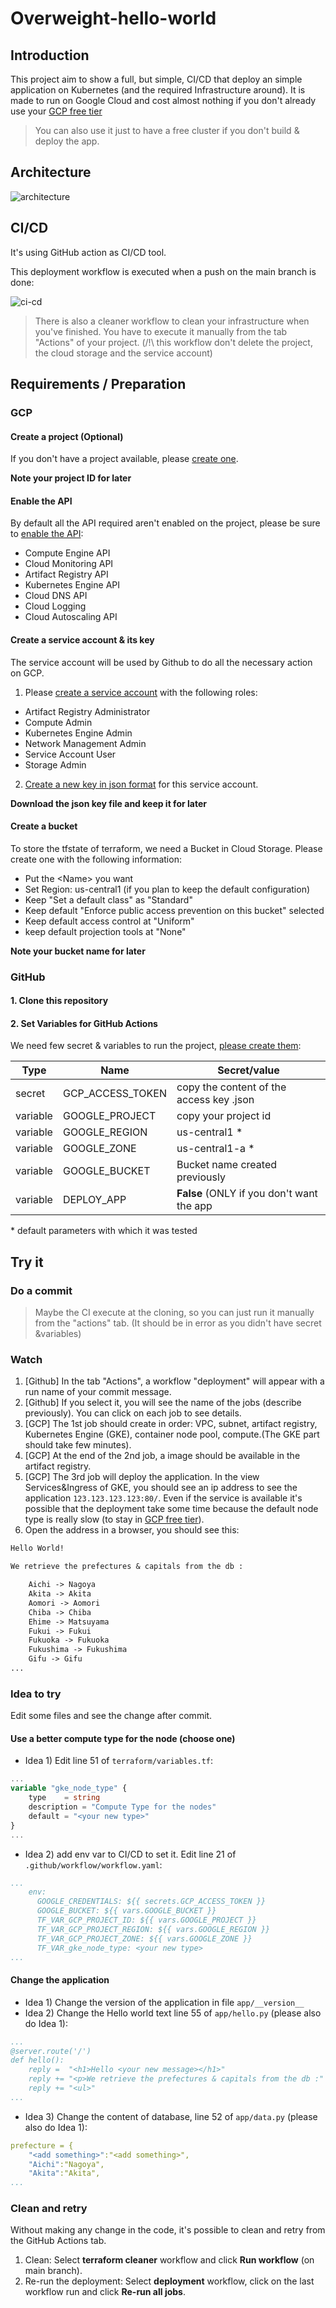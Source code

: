 # Overweight-hello-world

## Introduction

This project aim to show a full, but simple, CI/CD that deploy an simple application on Kubernetes (and the required Infrastructure around). It is made to run on Google Cloud and cost almost nothing if you don't already use your [GCP free tier](https://cloud.google.com/free/docs/free-cloud-features)

> You can also use it just to have a free cluster if you don't build & deploy the app.

## Architecture

![architecture](doc/architecture.png)

## CI/CD

It's using GitHub action as CI/CD tool.

This deployment workflow is executed when a push on the main branch is done:

![ci-cd](doc/ci-cd.jpg)

> There is also a cleaner workflow to clean your infrastructure when you've finished. You have to execute it manually from the tab "Actions" of your project. (/!\ this workflow don't delete the project, the cloud storage and the service account)

## Requirements / Preparation

### GCP

#### Create a project (Optional)

If you don't have a project available, please [create one](https://cloud.google.com/resource-manager/docs/creating-managing-projects).

**Note your project ID for later**

#### Enable the API

By default all the API required aren't enabled on the project, please be sure to [enable the API](https://cloud.google.com/endpoints/docs/openapi/enable-api):

* Compute Engine API
* Cloud Monitoring API
* Artifact Registry API
* Kubernetes Engine API
* Cloud DNS API
* Cloud Logging
* Cloud Autoscaling API

#### Create a service account & its key

The service account will be used by Github to do all the necessary action on GCP. 

1. Please [create a service account](https://cloud.google.com/iam/docs/service-accounts-create) with the following roles:

* Artifact Registry Administrator
* Compute Admin
* Kubernetes Engine Admin
* Network Management Admin
* Service Account User
* Storage Admin

2. [Create a new key in json format](https://cloud.google.com/iam/docs/keys-create-delete) for this service account.

**Download the json key file and keep it for later**

#### Create a bucket

To store the tfstate of terraform, we need a Bucket in Cloud Storage. Please create one with the following information:

* Put the \<Name\> you want
* Set Region: us-central1 (if you plan to keep the default configuration)
* Keep "Set a default class" as "Standard"
* Keep default "Enforce public access prevention on this bucket" selected
* Keep default access control at "Uniform"
* keep default projection tools at "None"

**Note your bucket name for later**

### GitHub

#### 1. Clone this repository

#### 2. Set Variables for GitHub Actions

We need few secret & variables to run the project, [please create them](https://docs.github.com/en/actions/security-guides/encrypted-secrets?tool=webui):

|  Type  | Name             | Secret/value                         |
|--------|------------------|--------------------------------------|
| secret | GCP_ACCESS_TOKEN | copy the content of the access key .json |
|variable| GOOGLE_PROJECT   | copy your project id                 |
|variable| GOOGLE_REGION    | us-central1 *                        |
|variable| GOOGLE_ZONE      | us-central1-a *                      |
|variable| GOOGLE_BUCKET    | Bucket name created previously       |
|variable| DEPLOY_APP       | **False** (ONLY if you don't want the app |

\* default parameters with which it was tested

## Try it

### Do a commit

> Maybe the CI execute at the cloning, so you can just run it manually from the "actions" tab. (It should be in error as you didn't have secret &variables)

### Watch

1. [Github] In the tab "Actions", a workflow "deployment" will appear with a run name of your commit message.
2. [Github] If you select it, you will see the name of the jobs (describe previously). You can click on each job to see details.
3. [GCP] The 1st job should create in order: VPC, subnet, artifact registry, Kubernetes Engine (GKE), container node pool, compute.(The GKE part should take few minutes).
4. [GCP] At the end of the 2nd job, a image should be available in the artifact registry.
5. [GCP] The 3rd job will deploy the application. In the view Services&Ingress of GKE, you should see an ip address to see the application ``123.123.123.123:80/``. Even if the service is available it's possible that the deployment take some time because the default node type is really slow (to stay in [GCP free tier](https://cloud.google.com/free/docs/free-cloud-features)).
6. Open the address in a browser, you should see this:

```txt
Hello World!

We retrieve the prefectures & capitals from the db :

    Aichi -> Nagoya
    Akita -> Akita
    Aomori -> Aomori
    Chiba -> Chiba
    Ehime -> Matsuyama
    Fukui -> Fukui
    Fukuoka -> Fukuoka
    Fukushima -> Fukushima
    Gifu -> Gifu
...
```

### Idea to try

Edit some files and see the change after commit.

#### Use a better compute type for the node (choose one)

* Idea 1) Edit line 51 of ``terraform/variables.tf``:

```terraform
...
variable "gke_node_type" {
    type    = string
    description = "Compute Type for the nodes"
    default = "<your new type>"
}
...
```

* Idea 2) add env var to CI/CD to set it. Edit line 21 of ``.github/workflow/workflow.yaml``:

```yml
...
    env:
      GOOGLE_CREDENTIALS: ${{ secrets.GCP_ACCESS_TOKEN }}
      GOOGLE_BUCKET: ${{ vars.GOOGLE_BUCKET }}
      TF_VAR_GCP_PROJECT_ID: ${{ vars.GOOGLE_PROJECT }}
      TF_VAR_GCP_PROJECT_REGION: ${{ vars.GOOGLE_REGION }}
      TF_VAR_GCP_PROJECT_ZONE: ${{ vars.GOOGLE_ZONE }}
      TF_VAR_gke_node_type: <your new type>
...
```

#### Change the application

* Idea 1) Change the version of the application in file ``app/__version__``
* Idea 2) Change the Hello world text line 55 of ``app/hello.py`` (please also do Idea 1):

```yml
...
@server.route('/')
def hello():
    reply =  "<h1>Hello <your new message></h1>"
    reply += "<p>We retrieve the prefectures & capitals from the db :"
    reply += "<ul>"
...
```

* Idea 3) Change the content of database, line 52 of ``app/data.py`` (please also do Idea 1):

```yml
prefecture = {
    "<add something>":"<add something>",
    "Aichi":"Nagoya",
    "Akita":"Akita",
...
```

### Clean and retry

Without making any change in the code, it's possible to clean and retry from the GitHub Actions tab.

1. Clean: Select **terraform cleaner** workflow and click **Run workflow** (on main branch).
2. Re-run the deployment:  Select **deployment** workflow, click on the last workflow run and  click **Re-run all jobs**.
